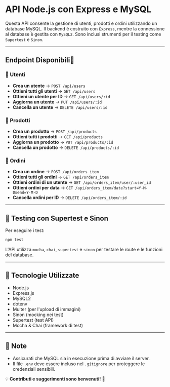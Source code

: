 # API Node.js con Express e MySQL

Questa API consente la gestione di utenti, prodotti e ordini utilizzando un database MySQL. Il backend è costruito con `Express`, mentre la connessione al database è gestita con `MySQL2`. Sono inclusi strumenti per il testing come `Supertest` e `Sinon`.

---
## Endpoint Disponibili📌

### 🔹 Utenti
- **Crea un utente** → `POST /api/users`
- **Ottieni tutti gli utenti** → `GET /api/users`
- **Ottieni un utente per ID** → `GET /api/users/:id`
- **Aggiorna un utente** → `PUT /api/users/:id`
- **Cancella un utente** → `DELETE /api/users/:id`

### 🔹 Prodotti
- **Crea un prodotto** → `POST /api/products`
- **Ottieni tutti i prodotti** → `GET /api/products`
- **Aggiorna un prodotto** → `PUT /api/products/:id`
- **Cancella un prodotto** → `DELETE /api/products/:id`

### 🔹 Ordini
- **Crea un ordine** → `POST /api/orders_item`
- **Ottieni tutti gli ordini** → `GET /api/orders_item`
- **Ottieni ordini di un utente** → `GET /api/orders_item/user/:user_id`
- **Ottieni ordini per data** → `GET /api/orders_item/date?start=Y-M-D&end=Y-M-D`
- **Cancella ordini per ID** → `DELETE /api/orders_item/:id`

---
## 🔬 Testing con Supertest e Sinon

Per eseguire i test:
```sh
npm test
```
L'API utilizza `mocha`, `chai`, `supertest` e `sinon` per testare le route e le funzioni del database.

---
## 🔧 Tecnologie Utilizzate
- Node.js
- Express.js
- MySQL2
- dotenv
- Multer (per l'upload di immagini)
- Sinon (mocking nei test)
- Supertest (test API)
- Mocha & Chai (framework di test)

---
## 📌 Note
- Assicurati che MySQL sia in esecuzione prima di avviare il server.
- Il file `.env` deve essere incluso nel `.gitignore` per proteggere le credenziali sensibili.

💡 **Contributi e suggerimenti sono benvenuti!** 🚀

